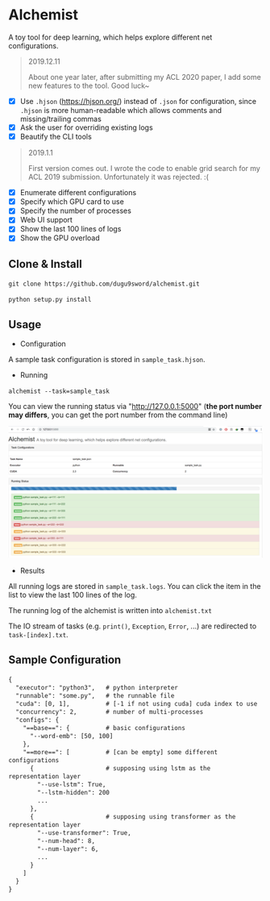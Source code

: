 # Alchemist


A toy tool for deep learning, which helps explore different net configurations.

> 2019.12.11
>
> About one year later, after submitting my ACL 2020 paper, I add some new features to the tool. Good luck~

- [x] Use `.hjson` (<https://hjson.org/>) instead of `.json` for configuration, since `.hjson` is more human-readable which allows comments and missing/trailing commas
- [x] Ask the user for overriding existing logs
- [x] Beautify the CLI tools

> 2019.1.1
>
> First version comes out. I wrote the code to enable grid search for my ACL 2019 submission. Unfortunately it was rejected. :(

- [x] Enumerate different configurations
- [x] Specify which GPU card to use
- [x] Specify the number of processes
- [x] Web UI support
- [x] Show the last 100 lines of logs
- [x] Show the GPU overload

## Clone & Install

`git clone https://github.com/dugu9sword/alchemist.git`

`python setup.py install`

## Usage

- Configuration

A sample task configuration is stored in `sample_task.hjson`.

- Running

`alchemist --task=sample_task`

You can view the running status via "http://127.0.0.1:5000" (**the port number may differs**, you can get the port number from the command line)

![sample](sample.png)

- Results

All running logs are stored in `sample_task.logs`. You can click the item in the list to view the last 100 lines of the log.

The running log of the alchemist is written into `alchemist.txt` 

The IO stream of tasks (e.g. `print()`, `Exception`, `Error`, ...) are redirected to `task-[index].txt`.

## Sample Configuration

```
{
  "executor": "python3",   # python interpreter
  "runnable": "some.py",   # the runnable file
  "cuda": [0, 1],          # [-1 if not using cuda] cuda index to use
  "concurrency": 2,        # number of multi-processes 
  "configs": {
    "==base==": {          # basic configurations
      "--word-emb": [50, 100]
    },
    "==more==": [          # [can be empty] some different configurations
      {                    # supposing using lstm as the representation layer
        "--use-lstm": True,
        "--lstm-hidden": 200
        ...
      },
      {                    # supposing using transformer as the representation layer
        "--use-transformer": True,
        "--num-head": 8,
        "--num-layer": 6,
        ...
      }
    ]
  }
}
```
